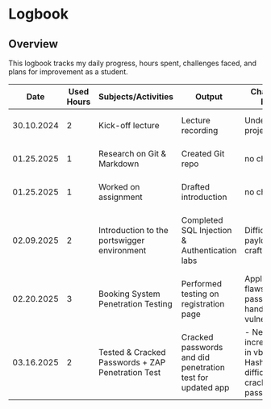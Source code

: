 # Logbook

## Overview
This logbook tracks my daily progress, hours spent, challenges faced, and plans for improvement as a student.

| Date       | Used Hours | Subjects/Activities     | Output               | Challenges Faced               | Next Steps                |
|------------|------------|-------------------------|----------------------|--------------------------------|---------------------------|
| 30.10.2024 | 2          | Kick-off lecture        | Lecture recording    | Understanding project goals    | Review project slides     |
| 01.25.2025 | 1         | Research on Git & Markdown | Created Git repo    | no challences       | Practice with examples    
| 01.25.2025 | 1          | Worked on assignment    | Drafted introduction | no challences   | Seek feedback from peers  |
| 02.09.2025 | 2          | Introduction to the portswigger environment       | Completed SQL Injection & Authentication labs | Difficulty with payload crafting | Review results and try additional attack types |
| 02.20.2025 | 3          | Booking System Penetration Testing           | Performed testing on registration page     | Application flaws, weak password handling, XSS vulnerabilities | Send assignment                                    |
| 03.16.2025 | 2  | Tested & Cracked Passwords + ZAP Penetration Test| Cracked passwords and did penetration test for updated app | - Needed to increase ram in vb for Hashcat difficulty cracking some passwords|Send Task with cracked passwords and links|


